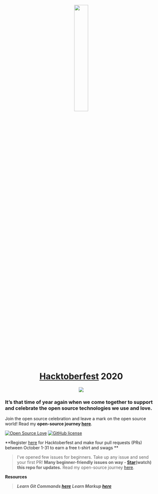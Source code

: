 <p align="center">
    <a href="https://hacktoberfest.digitalocean.com/">
        <img src="https://raw.githubusercontent.com/vinitshahdeo/Water-Monitoring-System/master/assets/Logo.svg" width="30%">
    </a>
</p>

<h1 align="center"> <a href="https://vinitshahdeo.github.io/Hacktoberfest2020/">Hacktoberfest</a> 2020</h1>

<p align="center">
    <a href="https://dev.to/vinitshahdeo/hacktoberfest-2020-is-here-17op">
        <img src="https://img.shields.io/github/hacktoberfest/2020/vinitshahdeo/inspirational-quotes?logo=digitalocean&style=flat&logoColor=white" >
    </a>
</p>


<!---
<p align="center">
    <a href="https://github.com/vinitshahdeo/">
        <img src="https://img.shields.io/github/followers/vinitshahdeo.svg?label=Follow%20@vinitshahdeo&style=flat" />
    </a> 
    <a href="https://twitter.com/Vinit_Shahdeo">
        <img src="https://img.shields.io/twitter/follow/Vinit_Shahdeo.svg?style=flat" />
    </a>
</p>
--->

### It’s that time of year again when we come together to support and celebrate the open source technologies we use and love.

Join the open source celebration and leave a mark on the open source world! Read my **open-source journey [here](https://www.opensourceforu.com/2020/07/if-you-are-a-techie-your-home-page-should-be-github-not-instagram/)**.

[![Open Source Love](https://badges.frapsoft.com/os/v2/open-source.svg?v=103)](https://github.com/vinitshahdeo) [![GitHub license](https://img.shields.io/github/license/vinitshahdeo/HacktoberFest2K19?logo=GITHUB&style=flat)](https://github.com/vinitshahdeo/HacktoberFest2K19/blob/master/LICENSE)

**Register [here](https://hacktoberfest.digitalocean.com) for Hacktoberfest and make four pull requests (PRs) between October 1-31 to earn a free t-shirt and swags **

> I've opened few issues for beginners. Take up any issue and send your first PR! **Many beginner-friendly issues on way - [Star](https://github.com/vinitshahdeo/Hacktoberfest2020/stargazers)(watch) this repo for updates.** Read my open-source journey [here](https://www.opensourceforu.com/2020/07/if-you-are-a-techie-your-home-page-should-be-github-not-instagram/).

**Resources**
> ***Learn Git Commands [here](https://github.com/joshnh/Git-Commands)***
> ***Learn Markup [here](https://github.com/tchapi/markdown-cheatsheet)***
